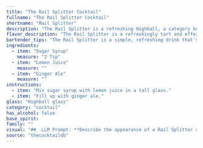 ```yaml
---
title: "The Rail Splitter Cocktail"
fullname: "The Rail Splitter Cocktail"
shortname: "Rail Splitter"
description: "The Rail Splitter is a refreshing Highball, a category known for its tall, mixed drinks. This particular cocktail is likely a recent creation, inspired by the simplicity and refreshment of classic Highballs like the Gin & Tonic. Its name, referencing the American pioneer Abraham Lincoln, suggests an American origin. "
flavor_description: "The Rail Splitter is a refreshingly tart and effervescent cocktail. The sugar syrup provides a balanced sweetness, while the lemon juice offers a bright acidity. The ginger ale adds a delightful spice and bubbly texture, creating a light and lively experience. The combination of these ingredients results in a crisp and invigorating drink, perfect for any occasion. "
bartender_tips: "The Rail Splitter is a simple, refreshing drink that's easy to make, but there are a few tips to keep in mind:* Use a good quality ginger ale for the best flavor.* Adjust the sweetness by adding more or less sugar syrup to taste.* Shake the cocktail well with ice to chill it properly.* Garnish with a lemon wedge or a sprig of fresh mint for a touch of elegance. "
ingredients:
  - item: "Sugar Syrup"
    measure: "2 Tsp"
  - item: "Lemon Juice"
    measure: ""
  - item: "Ginger Ale"
    measure: ""
instructions:
  - item: "Mix sugar syrup with lemon juice in a tall glass."
  - item: "Fill up with ginger ale."
glass: "Highball glass"
category: "cocktail"
has_alcohol: false
base_spirit:
family: ""
visual: "##  LLM Prompt: **Describe the appearance of a Rail Splitter cocktail, a refreshing drink made with sugar syrup, lemon juice, and ginger ale. Consider the following aspects:*** **Color:** What is the overall hue of the drink? Is it light or dark? Does it have any specific shades or tints?* **Clarity:** Is the drink clear or cloudy? Does it have any visible particles?* **Texture:**  Is the drink smooth or bubbly? Are there any layers or gradients?* **Garnish:** Does the drink have any garnishes? If so, describe them and their placement.* **Glassware:** What type of glass is the drink typically served in?**Example:**The Rail Splitter presents a vibrant, effervescent yellow hue.  Its clarity is pristine, showcasing the gentle bubbles that rise from its depths. The drink is topped with a sprig of fresh mint, its emerald green leaves adding a touch of color and aroma. "
source: "thecocktaildb"
---
```


